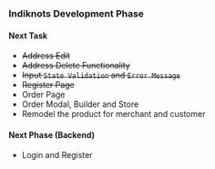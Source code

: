 ### Indiknots Development Phase
#### Next Task
* ~~Address Edit~~
* ~~Address Delete Functionality~~
* ~~Input `State Validation` and `Error Message`~~
* ~~Register Page~~
* Order Page
* Order Modal, Builder and Store
* Remodel the product for merchant and customer

#### Next Phase (Backend)
* Login and Register